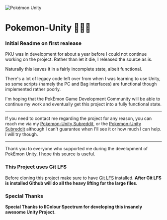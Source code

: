 ![Pokémon Unity](http://i.imgur.com/jYTvnaV.png)
# Pokemon-Unity :clap::clap::clap:

### Initial Readme on first realease

  PKU was in development for about a year before I could
not continue working on the project. Rather than let it
die, I released the source as is.

  Naturally this leaves it in a fairly incomplete state,
albeit functional.

  There's a lot of legacy code left over from when I was
learning to use Unity, so some scripts (namely the PC 
and Bag interfaces) are functional though implemented
rather poorly.

  I'm hoping that the PokÈmon Game Development Community
will be able to continue my work and eventually get this
project into a fully functional state.

---------------------------------------------------------

  If you need to contact me regarding the project for 
any reason, you can reach me via my [Pokemon-Unity Subreddit](https://www.youtube.com/user/EclipseJewel), or
the [Pokemon-Unity Subreddit](https://www.reddit.com/r/PokemonUnity/) although I can't guarantee
when I'll see it or how much I can help.
  I will try though.

---------------------------------------------------------

  Thank you to everyone who supported me during the 
development of PokÈmon Unity. 
  I hope this source is useful.



### This Project uses Git LFS
Before cloning this project make sure to have [Git LFS](https://git-lfs.github.com./) installed. **After Git LFS is installed Github will do all the heavy lifting for the large files.** 


### Special Thanks
**Special Thanks to IIColour Spectrum for developing this insanely awesome Unity Project.**



